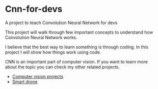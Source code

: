 # Cnn-for-devs
A project to teach Convolution Neural Network for devs

This project will walk through few important concepts to understand
how Convolution Neural Network works. 

I believe that the best way to learn something is through coding. In this project I will show how things work
using code.

CNN is an important part of computer vision. If you want to learn more about the topic you can check my other 
related projects. 

- [Computer vision projects](https://github.com/apssouza22/computer-vision)
- [Smart drone](https://github.com/apssouza22/smart-drone)